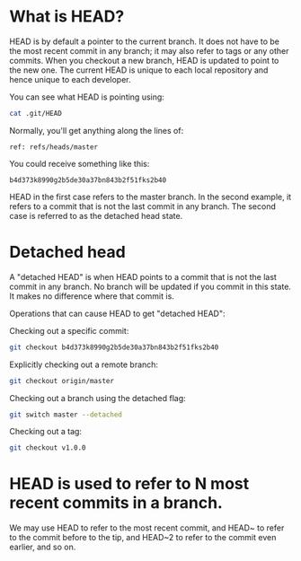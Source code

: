 <h1>What is HEAD?</h1>
HEAD is by default a pointer to the current branch.
It does not have to be the most recent commit in any branch; it may also refer to tags or any other commits.
When you checkout a new branch, HEAD is updated to point to the new one.
The current HEAD is unique to each local repository and hence unique to each developer. 
 
You can see what HEAD is pointing using:

```bash
cat .git/HEAD
```

Normally, you'll get anything along the lines of: 

```
ref: refs/heads/master
```

You could receive something like this: 

```
b4d373k8990g2b5de30a37bn843b2f51fks2b40
```

HEAD in the first case refers to the master branch. In the second example, it refers to a commit that is not the last commit in any branch. The second case is referred to as the detached head state. 

<h1>Detached head</h1>

A "detached HEAD" is when HEAD points to a commit that is not the last commit in any branch.
No branch will be updated if you commit in this state.
It makes no difference where that commit is.

Operations that can cause HEAD to get "detached HEAD": 

Checking out a specific commit:

```bash
git checkout b4d373k8990g2b5de30a37bn843b2f51fks2b40
```

Explicitly checking out a remote branch:

```bash 
git checkout origin/master
```

Checking out a branch using the detached flag:

```bash
git switch master --detached
```

Checking out a tag:

```bash
git checkout v1.0.0
```

<h1>HEAD is used to refer to N most recent commits in a branch. </h1>

We may use HEAD to refer to the most recent commit, and HEAD~ to refer to the commit before to the tip, and HEAD~2 to refer to the commit even earlier, and so on. 
